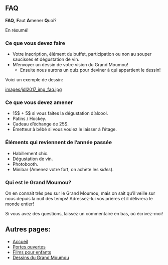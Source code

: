 ## FAQ

**FAQ**, **F**aut **A**mener **Q**uoi?

En résumé!

### Ce que vous devez faire

- Votre inscription, élément du buffet, participation ou non au souper saucisses et dégustation de vin.
- M’envoyer un dessin de votre vision du Grand Moumou!
  - Ensuite nous aurons un quiz pour deviner à qui appartient le dessin!

Voici un exemple de dessin:

[images/jdl2017_img_faq.jpg](images/jdl2017_img_faq.jpg)

### Ce que vous devez amener

- 15$ + 5$ si vous faites la dégustation d’alcool.
- Patins / Hockey.
- Cadeau d’échange de 25$.
- Émetteur à bébé si vous voulez le laisser à l’étage.

### Éléments qui reviennent de l’année passée
- Habillement chic.
- Dégustation de vin.
- Photobooth.
- Minibar (Amenez votre fort, on achète les *sides*).

### Qui est le Grand Moumou?

On en connait très peu sur le Grand Moumou, mais on sait qu’il veille sur nous depuis la nuit des temps! Adressez-lui vos prières et il délivrera le monde entier!

Si vous avez des questions, laissez un commentaire en bas, où écrivez-moi!

## Autres pages:
- [Accueil](jdl2017_sw_accueil.md)
- [Portes ouvertes](jdl2017_sw_po.md)
- [Films pour enfants](jdl2017_sw_films.md)
- [Dessins du Grand Moumou](jdl2017_quiz.md)
